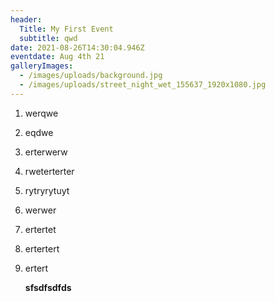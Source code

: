 ```yaml
---
header:
  Title: My First Event
  subtitle: qwd
date: 2021-08-26T14:30:04.946Z
eventdate: Aug 4th 21
galleryImages:
  - /images/uploads/background.jpg
  - /images/uploads/street_night_wet_155637_1920x1080.jpg
---
```

1. werqwe
2. eqdwe
3. erterwerw
4. rweterterter
5. rytryrytuyt
6. werwer
7. ertertet
8. ertertert
9. ertert

   **sfsdfsdfds**